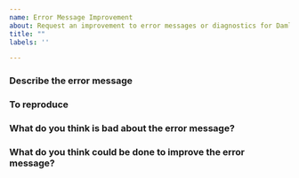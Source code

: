 ```yaml
---
name: Error Message Improvement
about: Request an improvement to error messages or diagnostics for Daml.
title: ""
labels: ''

---
```


<!--
I confirm that, if this is a request that has security implications, I already contacted security@digitalasset.com and followed the [responsible disclosure policy](https://digitalasset.com/security/).

I confirm that this is not a question or a request for technical support by the community, for which the [Daml forum](https://discuss.daml.com/) is available.
-->

### Describe the error message

<!--
Enter here the error message, where it occurs
-->

### To reproduce

<!--
Add here the steps to reproduce the error message...
1. start such and such service '...'
2. write the following code
3. see error
-->

### What do you think is bad about the error message?

<!--
- Is it simply wrong, in that it refers to the wrong code?
- Is it incomplete, in that it refers to only part of the problem?
- Is it confusing, in that it refers to complex features?
- Does it show compiler internals, or parts of the pipeline that you don't know about?
- Is it insufficient, because it doesn't provide advice?
-->

### What do you think could be done to improve the error message?

<!--
- If the error is simply wrong, should it be fixed?
- Should it provide better context on what caused the error?
- Does it obscure compiler internals and better explain the source of the error?
- Should it provide better advice on how to fix the error?
-->
